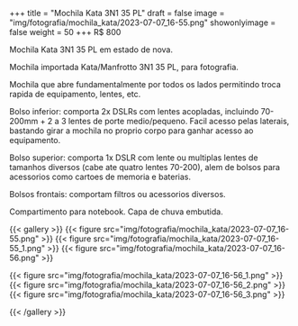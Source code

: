 +++
title = "Mochila Kata 3N1 35 PL"
draft = false
image = "img/fotografia/mochila_kata/2023-07-07_16-55.png"
showonlyimage = false
weight = 50
+++
<span class="price">R$ 800</span>

Mochila Kata 3N1 35 PL em estado de nova.
<!--more-->

Mochila importada Kata/Manfrotto 3N1 35 PL, para fotografia.

Mochila que abre fundamentalmente por todos os lados permitindo troca rapida de equipamento, lentes, etc.

Bolso inferior: comporta 2x DSLRs com lentes acopladas, incluindo 70-200mm + 2 a 3 lentes de porte medio/pequeno. Facil acesso pelas laterais, bastando girar a mochila no proprio corpo para ganhar acesso ao equipamento.

Bolso superior: comporta 1x DSLR com lente ou multiplas lentes de tamanhos diversos (cabe ate quatro lentes 70-200), alem de bolsos para acessorios como cartoes de memoria e baterias.

Bolsos frontais: comportam filtros ou acessorios diversos.

Compartimento para notebook. Capa de chuva embutida.

{{< gallery >}}
{{< figure src="img/fotografia/mochila_kata/2023-07-07_16-55.png" >}}
{{< figure src="img/fotografia/mochila_kata/2023-07-07_16-55_1.png" >}}
{{< figure src="img/fotografia/mochila_kata/2023-07-07_16-56.png" >}}

{{< figure src="img/fotografia/mochila_kata/2023-07-07_16-56_1.png" >}}
{{< figure src="img/fotografia/mochila_kata/2023-07-07_16-56_2.png" >}}
{{< figure src="img/fotografia/mochila_kata/2023-07-07_16-56_3.png" >}}

{{< /gallery >}}